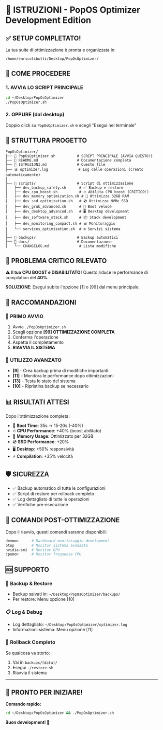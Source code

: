 # 🚀 ISTRUZIONI - PopOS Optimizer Development Edition

## ✅ SETUP COMPLETATO!

La tua suite di ottimizzazione è pronta e organizzata in:
```
/home/enricolibutti/Desktop/PopOsOptimizer/
```

## 🎯 COME PROCEDERE

### 1. **AVVIA LO SCRIPT PRINCIPALE**
```bash
cd ~/Desktop/PopOsOptimizer
./PopOsOptimizer.sh
```

### 2. **OPPURE** (dal desktop)
Doppio click su `PopOsOptimizer.sh` e scegli "Esegui nel terminale"

## 🔧 STRUTTURA PROGETTO

```
PopOsOptimizer/
├── 🎯 PopOsOptimizer.sh          # SCRIPT PRINCIPALE (AVVIA QUESTO!)
├── 📖 README.md                  # Documentazione completa
├── 📝 ISTRUZIONI.md              # Questo file
├── 📊 optimizer.log              # Log delle operazioni (creato automaticamente)
│
├── 📁 scripts/                   # Script di ottimizzazione
│   ├── dev_backup_safety.sh      # ✅ Backup e restore
│   ├── dev_cpu_boost.sh          # 🔥 Abilita CPU boost (CRITICO!)
│   ├── dev_memory_optimization.sh # 💾 Ottimizza 32GB RAM
│   ├── dev_ssd_optimization.sh   # 💿 Ottimizza NVMe SSD
│   ├── dev_grub_advanced.sh      # 🚀 Boot veloce
│   ├── dev_desktop_advanced.sh   # 🖥️ Desktop development
│   ├── dev_software_stack.sh     # 📦 Stack development
│   ├── dev_monitoring_compact.sh # 📊 Monitoraggio
│   └── services_optimization.sh  # ⚙️ Servizi sistema
│
├── 📁 backups/                   # Backup automatici
├── 📁 docs/                      # Documentazione
│   └── CHANGELOG.md              # Lista modifiche
```

## 🚨 PROBLEMA CRITICO RILEVATO

⚠️ **Il tuo CPU BOOST è DISABILITATO!**
Questo riduce le performance di compilation del **40%**.

**SOLUZIONE**: Esegui subito l'opzione [1] o [99] dal menu principale.

## 🎯 RACCOMANDAZIONI

### 🚀 **PRIMO AVVIO**
1. Avvia `./PopOsOptimizer.sh`
2. Scegli opzione **[99] OTTIMIZZAZIONE COMPLETA**
3. Conferma l'operazione
4. Aspetta il completamento
5. **RIAVVIA IL SISTEMA**

### 🔧 **UTILIZZO AVANZATO**
- **[9]** - Crea backup prima di modifiche importanti
- **[11]** - Monitora le performance dopo ottimizzazioni
- **[13]** - Testa lo stato del sistema
- **[10]** - Ripristina backup se necessario

## 📊 RISULTATI ATTESI

Dopo l'ottimizzazione completa:
- 🚀 **Boot Time**: 35s → 15-20s (-40%)
- 🔥 **CPU Performance**: +40% (boost abilitato)
- 💾 **Memory Usage**: Ottimizzato per 32GB
- 💿 **SSD Performance**: +20%
- 🖥️ **Desktop**: +50% responsività
- ⚡ **Compilation**: +35% velocità

## 🛡️ SICUREZZA

- ✅ Backup automatico di tutte le configurazioni
- ✅ Script di restore per rollback completo
- ✅ Log dettagliato di tutte le operazioni
- ✅ Verifiche pre-esecuzione

## 📱 COMANDI POST-OTTIMIZZAZIONE

Dopo il riavvio, questi comandi saranno disponibili:
```bash
devmon      # Dashboard monitoraggio development
btop        # Monitor sistema avanzato
nvidia-smi  # Monitor GPU
cpumon      # Monitor frequenze CPU
```

## 🆘 SUPPORTO

### 📁 **Backup & Restore**
- Backup salvati in: `~/Desktop/PopOsOptimizer/backups/`
- Per restore: Menu opzione [10]

### 📋 **Log & Debug**
- Log dettagliato: `~/Desktop/PopOsOptimizer/optimizer.log`
- Informazioni sistema: Menu opzione [11]

### 🔄 **Rollback Completo**
Se qualcosa va storto:
1. Vai in `backups/[data]/`
2. Esegui `./restore.sh`
3. Riavvia il sistema

---

## 🎉 PRONTO PER INIZIARE!

**Comando rapido:**
```bash
cd ~/Desktop/PopOsOptimizer && ./PopOsOptimizer.sh
```

**Buon development! 🚀** 